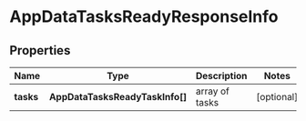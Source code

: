 # AppDataTasksReadyResponseInfo

## Properties

| Name | Type | Description | Notes |
|------------ | ------------- | ------------- | -------------|
**tasks** | **AppDataTasksReadyTaskInfo[]** | array of tasks |[optional]|